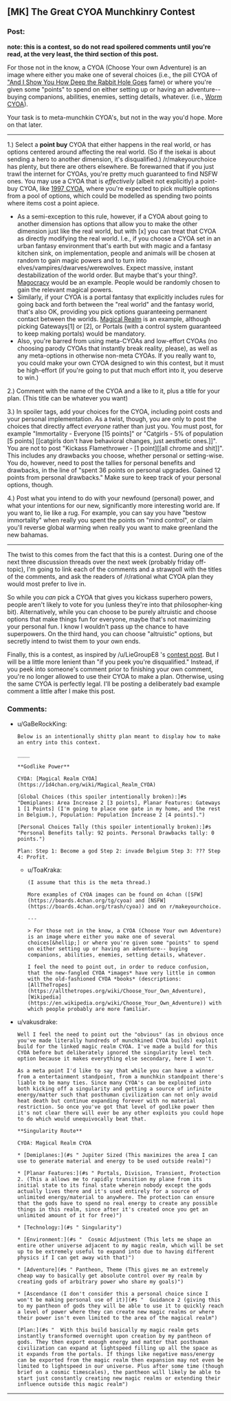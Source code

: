 ## [MK] The Great CYOA Munchkinry Contest

### Post:

**note: this is a contest, so do not read spoilered comments until you're read, at the very least, the third section of this post.**

For those not in the know, a CYOA (Choose Your own Adventure) is an image where either you make one of several choices (i.e., the pill CYOA of ["And I Show You How Deep the Rabbit Hole Goes](http://slatestarcodex.com/2015/06/02/and-i-show-you-how-deep-the-rabbit-hole-goes/) fame) or where you're given some "points" to spend on either setting up or having an adventure-- buying companions, abilities, enemies, setting details, whatever. (i.e., [Worm CYOA](https://imgur.com/a/jypS4)).

Your task is to meta-munchkin CYOA's, but not in the way you'd hope. More on that later.

____

1.) Select a **point buy** CYOA that either happens in the real world, or has options centered around affecting the real world. (So if the isekai is about sending a hero to another dimension, it's disqualified.) /r/makeyourchoice has plenty, but there are others elsewhere. Be forewarned that if you just trawl the internet for CYOAs, you're pretty much guaranteed to find NSFW ones. You may use a CYOA that is *effectively* (albeit not explicitly) a point-buy CYOA, like [1997 CYOA](http://i.imgur.com/3Hl4Hif.png), where you're expected to pick multiple options from a pool of options, which could be modelled as spending two points where items cost a point apiece.

* As a semi-exception to this rule, however, if a CYOA about going to another dimension has options that allow you to make the other dimension just like the real world, but with [x] you can treat that CYOA as directly modifying the real world. I.e., if you choose a CYOA set in an urban fantasy environment that's earth but with magic and a fantasy kitchen sink, on implementation, people and animals will be chosen at random to gain magic powers and to turn into elves/vampires/dwarves/werewolves. Expect massive, instant destabilization of the world order. But maybe that's your thing?. [Magocracy](https://imgur.com/a/NfeRb) would be an example. People would be randomly chosen to gain the relevant magical powers.
* Similarly, if your CYOA is a portal fantasy that explicitly includes rules for going back and forth between the "real world" and the fantasy world, that's also OK, providing you pick options guaranteeing permanent contact between the worlds. [Magical Realm](https://imgur.com/a/gdLL0) is an example, although picking Gateways[1] or [2], or Portals (with a control system guaranteed to keep making portals) would be mandatory.
* Also, you're barred from using meta-CYOAs and low-effort CYOAs (no choosing parody CYOAs that instantly break reality, please), as well as any meta-options in otherwise non-meta CYOAs. If you really want to, you could make your own CYOA designed to win this contest, but it must be high-effort (if you're going to put that much effort into it, you deserve to win.)

2.) Comment with the name of the CYOA and a like to it, plus a title for your plan. (This title can be whatever you want)

3.) In spoiler tags, add your choices for the CYOA, including point costs and your personal implementation. As a twist, though, you are only to post the choices that directly affect *everyone* rather than just you. You must post, for example "Immortality - Everyone [15 points]" or "Catgirls - 5% of population [5 points] [[catgirls don't have behavioral changes, just aesthetic ones.]]". You are not to post "Kickass Flamethrower - [1 point][[all chrome and shit]]". This includes any drawbacks you choose, whether personal or setting-wise. You do, however, need to post the tallies for personal benefits and drawbacks, in the line of "spent 36 points on personal upgrades. Gained 12 points from personal drawbacks." Make sure to keep track of your personal options, though.

4.) Post what you intend to do with your newfound (personal) power, and what your intentions for our new, significantly more interesting world are. If you want to, lie like a rug. For example, you can say you have "bestow immortality" when really you spent the points on "mind control", or claim you'll reverse global warming when really you want to make greenland the new bahamas.

____

The twist to this comes from the fact that this is a contest. During one of the next three discussion threads over the next week (probably friday off-topic), I'm going to link each of the comments and a strawpoll with the titles of the comments, and ask the readers of /r/rational what CYOA plan they would most prefer to live in.

So while you *can* pick a CYOA that gives you kickass superhero powers, people aren't likely to vote for you (unless they're into that philosopher-king bit). Alternatively, while you can choose to be purely altruistic and choose options that make things fun for everyone, maybe that's not maximizing your personal fun. I know I wouldn't pass up the chance to have superpowers. On the third hand, you can choose "altruistic" options, but secretly intend to twist them to your own ends.

Finally, this is a contest, as inspired by /u/LieGroupE8 's [contest post](https://www.reddit.com/r/rational/comments/7rqv2m/d_saturday_munchkinry_thread/dsz76ds/). But I will be a little more lenient than "if you peek you're disqualified." Instead, if you peek into someone's comment prior to finishing your own comment, you're no longer allowed to use their CYOA to make a plan. Otherwise, using the same CYOA is perfectly legal. I'll be posting a deliberately bad example comment a little after I make this post.

### Comments:

- u/GaBeRockKing:
  ```
  Below is an intentionally shitty plan meant to display how to make an entry into this context.

  ____

  **Godlike Power**

  CYOA: [Magical Realm CYOA](https://1d4chan.org/wiki/Magical_Realm_CYOA)

  [Global Choices (this spoiler intentionally broken):]#s "Demiplanes: Area Increase 2 [3 points], Planar Features: Gateways 1 [1 Points] (I'm going to place one gate in my home, and the rest in Belgium.), Population: Population Increase 2 [4 points].")

  [Personal Choices Tally (this spoiler intentionally broken):]#s "Personal Benefits tally: 92 points. Personal Drawbacks tally: 0 points.")

  Plan: Step 1: Become a god Step 2: invade Belgium Step 3: ??? Step 4: Profit.
  ```

  - u/ToaKraka:
    ```
    (I assume that this is the meta thread.)

    More examples of CYOA images can be found on 4chan ([SFW](https://boards.4chan.org/tg/cyoa) and [NSFW](https://boards.4chan.org/trash/cyoa)) and on r/makeyourchoice.

    ---

    > For those not in the know, a CYOA (Choose Your own Adventure) is an image where either you make one of several choices[&hellip;] or where you're given some "points" to spend on either setting up or having an adventure-- buying companions, abilities, enemies, setting details, whatever.

    I feel the need to point out, in order to reduce confusion, that the new-fangled CYOA *images* have very little in common with the old-fashioned CYOA *books* (descriptions: [AllTheTropes](https://allthetropes.org/wiki/Choose_Your_Own_Adventure), [Wikipedia](https://en.wikipedia.org/wiki/Choose_Your_Own_Adventure)) with which people probably are more familiar.
    ```

- u/vakusdrake:
  ```
  Well I feel the need to point out the "obvious" (as in obvious once you've made literally hundreds of munchkined CYOA builds) exploit build for the linked magic realm CYOA. I've made a build for this CYOA before but deliberately ignored the singularity level tech option because it makes everything else secondary, here I won't.

  As a meta point I'd like to say that while you can have a winner from a entertainment standpoint, from a munchkin standpoint there's liable to be many ties. Since many CYOA's can be exploited into both kicking off a singularity and getting a source of infinite energy/matter such that posthuman civilization can not only avoid heat death but continue expanding forever with no material restriction. So once you've got that level of godlike power then it's not clear there will ever be any other exploits you could hope to do which would unequivocally beat that.

  **Singularity Route**

  CYOA: Magical Realm CYOA

  * [Demiplanes:](#s " Jupiter Sized (This maximizes the area I can use to generate material and energy to be used outside realm)") 

  * [Planar Features:](#s " Portals, Division, Transient, Protection 2. (This a allows me to rapidly transition my plane from its initial state to its final state wherein nobody except the gods actually lives there and it's used entirely for a source of unlimited energy/material to anywhere. The protection can ensure that the gods have to spend no real energy to create any possible things in this realm, since after it's created once you get an unlimited amount of it for free)")

  * [Technology:](#s " Singularity")

  * [Environment:](#s "  Cosmic Adjustment (This lets me shape an entire other universe adjacent to my magic realm, which will be set up to be extremely useful to expand into due to having different physics if I can get away with that)")

  * [Adventure](#s " Pantheon, Theme (This gives me an extremely cheap way to basically get absolute control over my realm by creating gods of arbitrary power who share my goals)")

  * [Ascendance (I don't consider this a personal choice since I won't be making personal use of it)](#s "  Guidance 2 (giving this to my pantheon of gods they will be able to use it to quickly reach a level of power where they can create new magic realms or where their power isn't even limited to the area of the magical realm")

  [Plan:](#s "  With this build basically my magic realm gets instantly transformed overnight upon creation by my pantheon of gods. They then export enough energy and matter that posthuman civilization can expand at lightspeed filling up all the space as it expands from the portals. If things like negative mass/energy can be exported from the magic realm then expansion may not even be limited to lightspeed in our universe. Plus after some time (though brief on a cosmic timescales), the pantheon will likely be able to start just constantly creating new magic realms or extending their influence outside this magic realm")
  ```

---


